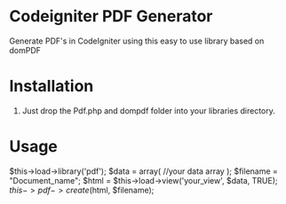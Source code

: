 # Codeigniter PDF Generator
Generate PDF's in CodeIgniter using this easy to use library based on domPDF

# Installation
1. Just drop the Pdf.php and dompdf folder into your libraries directory.

# Usage
$this->load->library('pdf');
$data = array(
	//your data array
);
$filename = "Document_name";
$html = $this->load->view('your_view', $data, TRUE);  
$this->pdf->create($html, $filename);
